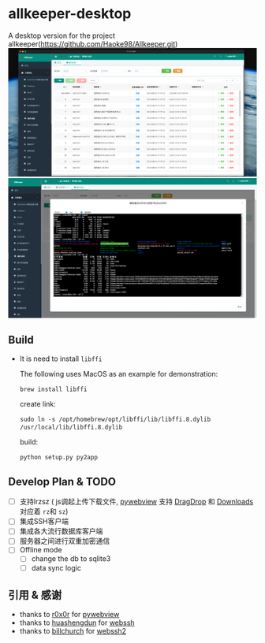 # allkeeper-desktop

A desktop version for the project allkeeper(https://github.com/Haoke98/Allkeeper.git)
![](assets/截屏2024-08-02%2017.28.03.png)
![](assets/截屏2024-08-02%2017.08.14.png)
## Build

* It is need to install `libffi`

  The following uses MacOS as an example for demonstration:
  ```shell
  brew install libffi
  ```
  create link:
  ```shell
  sudo ln -s /opt/homebrew/opt/libffi/lib/libffi.8.dylib /usr/local/lib/libffi.8.dylib
  ```
  build:
  ```shell
  python setup.py py2app
  ```

## Develop Plan & TODO

* [ ] 支持lrzsz ( js调起上传下载文件, [pywebview](https://github.com/r0x0r/pywebview)
  支持 [DragDrop](https://pywebview.flowrl.com/examples/drag_drop.html)
  和 [Downloads](https://pywebview.flowrl.com/examples/downloads.html) 对应着 `rz`和 `sz`)
* [ ] 集成SSH客户端
* [ ] 集成各大流行数据库客户端
* [ ] 服务器之间进行双重加密通信
* [ ] Offline mode
    * [ ] change the db to sqlite3
    * [ ] data sync logic

## 引用 & 感谢

* thanks to [r0x0r](https://github.com/r0x0r) for [pywebview](https://github.com/r0x0r/pywebview)
* thanks to [huashengdun](https://github.com/huashengdun) for [webssh](https://github.com/huashengdun/webssh)
* thanks to [billchurch](https://github.com/billchurch) for [webssh2](https://github.com/billchurch/webssh2)